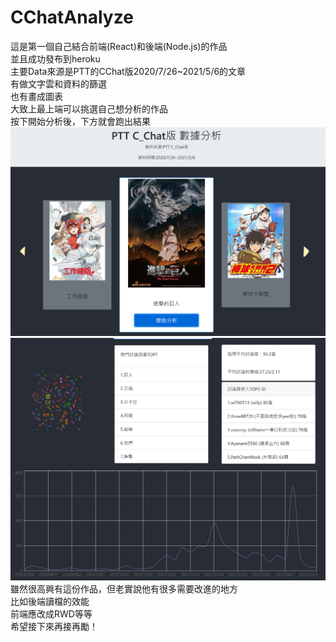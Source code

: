 # CChatAnalyze  
這是第一個自己結合前端(React)和後端(Node.js)的作品  
並且成功發布到heroku  
主要Data來源是PTT的CChat版2020/7/26~2021/5/6的文章  
有做文字雲和資料的篩選  
也有畫成圖表  
大致上最上端可以挑選自己想分析的作品  
按下開始分析後，下方就會跑出結果   
![結果1](A.png)  
![結果2](B.png)  
雖然很高興有這份作品，但老實說他有很多需要改進的地方  
比如後端讀檔的效能  
前端應改成RWD等等  
希望接下來再接再勵！  
